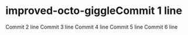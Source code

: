 # improved-octo-giggleCommit 1 line
Commit 2 line
Commit 3 line
Commit 4 line
Commit 5 line
Commit 6 line
